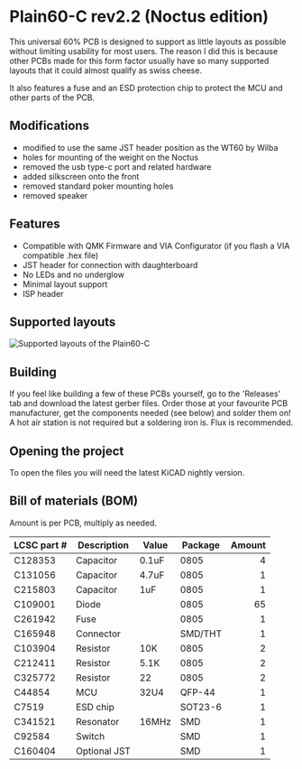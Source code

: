 # Plain60-C rev2.2 (Noctus edition)

This universal 60% PCB is designed to support as little layouts as possible without limiting usability for most users. The reason I did this is because other PCBs made for this form factor usually have so many supported layouts that it could almost qualify as swiss cheese.

It also features a fuse and an ESD protection chip to protect the MCU and other parts of the PCB.

## Modifications

- modified to use the same JST header position as the WT60 by Wilba
- holes for mounting of the weight on the Noctus
- removed the usb type-c port and related hardware
- added silkscreen onto the front
- removed standard poker mounting holes
- removed speaker

## Features
- Compatible with QMK Firmware and VIA Configurator (if you flash a VIA compatible .hex file)
- JST header for connection with daughterboard
- No LEDs and no underglow
- Minimal layout support
- ISP header

## Supported layouts
![Supported layouts of the Plain60-C](https://i.imgur.com/dq04Csv.png)

## Building
If you feel like building a few of these PCBs yourself, go to the 'Releases' tab and download the latest gerber files. Order those at your favourite PCB manufacturer, get the components needed (see below) and solder them on! A hot air station is not required but a soldering iron is. Flux is recommended.

## Opening the project
To open the files you will need the latest KiCAD nightly version.

## Bill of materials (BOM)
Amount is per PCB, multiply as needed.

| LCSC part # | Description   | Value | Package  | Amount |
| ----------- | ------------- | ----- | -------- | ------:|
| C128353     | Capacitor     | 0.1uF | 0805     | 4      |
| C131056     | Capacitor     | 4.7uF | 0805     | 1      |
| C215803     | Capacitor     | 1uF   | 0805     | 1      |
| C109001     | Diode         |       | 0805     | 65     |
| C261942     | Fuse          |       | 0805     | 1      |
| C165948     | Connector     |       | SMD/THT  | 1      |
| C103904     | Resistor      | 10K   | 0805     | 2      |
| C212411     | Resistor      | 5.1K  | 0805     | 2      |
| C325772     | Resistor      | 22    | 0805     | 2      |
| C44854      | MCU           | 32U4  | QFP-44   | 1      |
| C7519       | ESD chip      |       | SOT23-6  | 1      |
| C341521     | Resonator     | 16MHz | SMD      | 1      |
| C92584      | Switch        |       | SMD      | 1      |
| C160404     | Optional JST  |       | SMD      | 1      |
